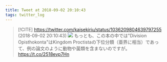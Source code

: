 ```yaml
---
title: Tweet at 2018-09-02 20:10:43
tags: twitter_log
---
```


> [!CITE] https://twitter.com/kaisekiriu/status/1036209804639797255 (2018-09-02 20:10:43)
> ![](https://twitter.com/kaisekiriu/status/1036209804639797255)
> もっとも、この本の中では"Division Opisthokonta"はKingdom Proctistaの下位分類（亜界に相当）であって、例の論文のように動物や菌類を含まないのですが。
> https://t.co/2518evp7Hn
